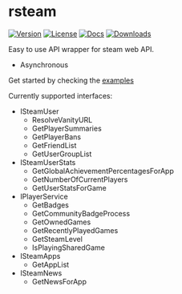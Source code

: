# rsteam
[![Version](https://img.shields.io/crates/v/rsteam)](https://crates.io/crates/rsteam)
[![License](https://img.shields.io/github/license/KnoxZZ/rsteam)](https://github.com/KnoxZZ/rsteam/blob/master/LICENSE)
[![Docs](https://img.shields.io/docsrs/rsteam/latest)](https://docs.rs/rsteam)
[![Downloads](https://img.shields.io/crates/d/rsteam)](https://crates.io/crates/rsteam)

Easy to use API wrapper for steam web API.
- Asynchronous

Get started by checking the [examples](examples/)

Currently supported interfaces:
- ISteamUser
    - ResolveVanityURL
    - GetPlayerSummaries
    - GetPlayerBans
    - GetFriendList
    - GetUserGroupList
- ISteamUserStats
    - GetGlobalAchievementPercentagesForApp
    - GetNumberOfCurrentPlayers
    - GetUserStatsForGame
- IPlayerService
    - GetBadges
    - GetCommunityBadgeProcess
    - GetOwnedGames
    - GetRecentlyPlayedGames
    - GetSteamLevel
    - IsPlayingSharedGame
- ISteamApps
    - GetAppList
- ISteamNews
    - GetNewsForApp